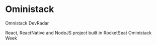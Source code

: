 # Oministack
Omnistack DevRadar

React, ReactNative and NodeJS project
built in RocketSeat Oministack Week
